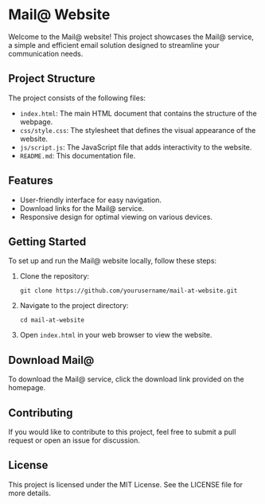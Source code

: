 # Mail@ Website

Welcome to the Mail@ website! This project showcases the Mail@ service, a simple and efficient email solution designed to streamline your communication needs.

## Project Structure

The project consists of the following files:

- `index.html`: The main HTML document that contains the structure of the webpage.
- `css/style.css`: The stylesheet that defines the visual appearance of the website.
- `js/script.js`: The JavaScript file that adds interactivity to the website.
- `README.md`: This documentation file.

## Features

- User-friendly interface for easy navigation.
- Download links for the Mail@ service.
- Responsive design for optimal viewing on various devices.

## Getting Started

To set up and run the Mail@ website locally, follow these steps:

1. Clone the repository:
   ```
   git clone https://github.com/yourusername/mail-at-website.git
   ```

2. Navigate to the project directory:
   ```
   cd mail-at-website
   ```

3. Open `index.html` in your web browser to view the website.

## Download Mail@

To download the Mail@ service, click the download link provided on the homepage.

## Contributing

If you would like to contribute to this project, feel free to submit a pull request or open an issue for discussion.

## License

This project is licensed under the MIT License. See the LICENSE file for more details.